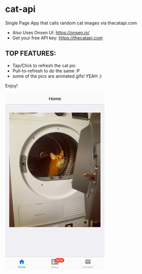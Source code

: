 # cat-api
Single Page App that calls random cat images via thecatapi.com

- Also Uses Onsen UI: https://onsen.io/
- Get your free API key: https://thecatapi.com

## TOP FEATURES:
- Tap/Click to refresh the cat pic
- Pull-to-refresh to do the same :P
- some of the pics are animated gifs! YEAH :)

Enjoy!

<img src="https://raw.githubusercontent.com/peteee/cat-api/main/Screen%20Shot%202021-04-16%20at%2013.12.41.png" width="320" alt="Screen shot 1"/>
